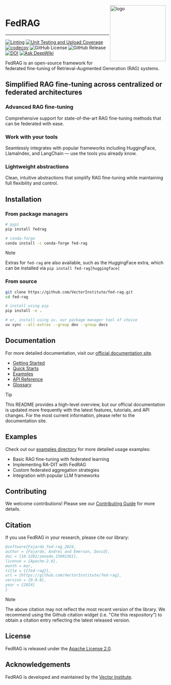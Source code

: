 <!-- markdownlint-disable-file MD033 MD041 -->

<img src="https://d3ddy8balm3goa.cloudfront.net/vector-fed-rag/logo-dark.svg" width="175" align="right" alt="logo"/>

# FedRAG

---------------------------------------------------------------------------------------

[![Linting](https://github.com/VectorInstitute/fed-rag/actions/workflows/lint.yml/badge.svg)](https://github.com/VectorInstitute/fed-rag/actions/workflows/lint.yml)
[![Unit Testing and Upload Coverage](https://github.com/VectorInstitute/fed-rag/actions/workflows/unit_test.yml/badge.svg)](https://github.com/VectorInstitute/fed-rag/actions/workflows/unit_test.yml)
[![codecov](https://codecov.io/github/VectorInstitute/fed-rag/graph/badge.svg?token=JjJBPckP8v)](https://codecov.io/github/VectorInstitute/fed-rag)
![GitHub License](https://img.shields.io/github/license/VectorInstitute/fed-rag)
![GitHub Release](https://img.shields.io/github/v/release/VectorInstitute/fed-rag)
[![DOI](https://zenodo.org/badge/918377874.svg)](https://doi.org/10.5281/zenodo.15092361)
[![Ask DeepWiki](https://deepwiki.com/badge.svg)](https://deepwiki.com/VectorInstitute/fed-rag)

FedRAG is an open-source framework for federated fine-tuning of Retrieval-Augmented
Generation (RAG) systems.

## Simplified RAG fine-tuning across centralized or federated architectures

### Advanced RAG fine-tuning

Comprehensive support for state-of-the-art RAG fine-tuning methods that can be
federated with ease.

### Work with your tools

Seamlessly integrates with popular frameworks including HuggingFace,
LlamaIndex, and LangChain — use the tools you already know.

### Lightweight abstractions

Clean, intuitive abstractions that simplify RAG fine-tuning while
maintaining full flexibility and control.

## Installation

### From package managers

```sh
# pypi
pip install fedrag

# conda-forge
conda install -c conda-forge fed-rag
```

> [!NOTE]
> Extras for `fed-rag` are also available, such as the HuggingFace extra, which
> can be installed via `pip install fed-rag[huggingface]`

### From source

```sh
git clone https://github.com/VectorInstitute/fed-rag.git
cd fed-rag

# install using pip
pip install -e .

# or, install using uv, our package manager tool of choice
uv sync --all-extras --group dev --group docs
```

## Documentation

For more detailed documentation, visit our [official documentation site](https://vectorinstitute.github.io/fed-rag/).

- [Getting Started](https://vectorinstitute.github.io/fed-rag/getting_started/essentials/)
- [Quick Starts](https://vectorinstitute.github.io/fed-rag/getting_started/quick_starts/)
- [Examples](https://vectorinstitute.github.io/fed-rag/examples/)
- [API Reference](https://vectorinstitute.github.io/fed-rag/api_reference/)
- [Glossary](https://vectorinstitute.github.io/fed-rag/glossary/)

> [!TIP]
> This README provides a high-level overview, but our official documentation is
> updated more frequently with the latest features, tutorials, and API changes.
> For the most current information, please refer to the documentation site.

## Examples

Check out our [examples directory](examples/) for more detailed usage examples:

- Basic RAG fine-tuning with federated learning
- Implementing RA-DIT with FedRAG
- Custom federated aggregation strategies
- Integration with popular LLM frameworks

## Contributing

We welcome contributions! Please see our [Contributing Guide](CONTRIBUTING.md) for more details.

## Citation

If you use FedRAG in your research, please cite our library:

```bibtex
@software{Fajardo_fed-rag_2024,
author = {Fajardo, Andrei and Emerson, David},
doi = {10.5281/zenodo.15092361},
license = {Apache-2.0},
month = mar,
title = {{fed-rag}},
url = {https://github.com/VectorInstitute/fed-rag},
version = {0.0.8},
year = {2024}
}
```

> [!NOTE]
> The above citation may not reflect the most recent version of the library. We
> recommend using the Github citation widget (i.e. "Cite this respository") to
> obtain a citation entry reflecting the latest released version.

## License

FedRAG is released under the [Apache License 2.0](LICENSE).

## Acknowledgements

FedRAG is developed and maintained by the [Vector Institute](https://vectorinstitute.ai/).
